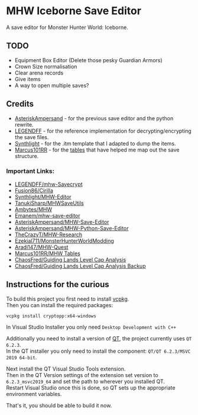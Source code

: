 # MHW Iceborne Save Editor
A save editor for Monster Hunter World: Iceborne.

## TODO
- Equipment Box Editor (Delete those pesky Guardian Armors)
- Crown Size normalisation
- Clear arena records
- Give items
- A way to open multiple saves?

## Credits
- [AsteriskAmpersand](https://github.com/AsteriskAmpersand/) - for the previous save editor and the python rewrite.
- [LEGENDFF](https://github.com/LEGENDFF/) - for the reference implementation for decrypting/encrypting the save files.
- [Synthlight](https://github.com/Synthlight/) - for the .itm template that I adapted to dump the items.
- [Marcus101RR](https://www.nexusmods.com/monsterhunterworld/users/58495681) - for the [tables](https://www.nexusmods.com/monsterhunterworld/mods/2161) that have helped me map out the save structure.

### Important Links:
- [LEGENDFF/mhw-Savecrypt](https://github.com/LEGENDFF/mhw-Savecrypt)
- [Fusion86/Cirilla](https://github.com/Fusion86/Cirilla)
- [Synthlight/MHW-Editor](https://github.com/Synthlight/MHW-Editor)
- [TanukiSharp/MHWSaveUtils](https://github.com/TanukiSharp/MHWSaveUtils)
- [Ambytes/MHW](https://github.com/Ambytes/MHW)
- [Emanem/mhw-save-editor](https://github.com/Emanem/mhw-save-editor)
- [AsteriskAmpersand/MHW-Save-Editor](https://github.com/AsteriskAmpersand/MHW-Save-Editor)
- [AsteriskAmpersand/MHW-Python-Save-Editor](https://github.com/AsteriskAmpersand/MHW-Python-Save-Editor)
- [TheCrazyT/MHW-Research](https://github.com/TheCrazyT/MHW-Research)
- [Ezekial711/MonsterHunterWorldModding](https://github.com/Ezekial711/MonsterHunterWorldModding/wiki)
- [Aradi147/MHW-Quest](https://github.com/Aradi147/MHW-Quest)
- [Marcus101RR/MHW Tables](https://www.nexusmods.com/monsterhunterworld/mods/2161)
- [ChaosFred/Guiding Lands Level Cap Analysis](https://steamcommunity.com/app/582010/discussions/0/3974929535247630028/)
- [ChaosFred/Guiding Lands Level Cap Analysis Backup](https://gamefaqs.gamespot.com/boards/211368-monster-hunter-world/78477208)

## Instructions for the curious

To build this project you first need to install [vcpkg](https://vcpkg.io).<br/>
Then you can install the required packages:
```
vcpkg install cryptopp:x64-windows
```
In Visual Studio Installer you only need `Desktop Development with C++`

Additionally you need to install a version of [QT](https://www.qt.io/), the project currently uses `QT 6.2.3`.<br/>
In the QT installer you only need to install the component: `QT/QT 6.2.3/MSVC 2019 64-bit`.

Next install the QT Visual Studio Tools extension.<br/>
Then in the QT Version settings of the extension set version to `6.2.3_msvc2019_64` and set the path to wherever you installed QT.<br/>
Restart Visual Studio once this is done, so QT sets up the appropriate environment variables.

That's it, you should be able to build it now.
